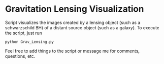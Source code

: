 # Gravitation Lensing Visualization

Script visualizes the images created by a lensing object (such as a schwarzschild BH) of a distant source object (such as a galaxy). To execute the script, just run 
```shell
python Grav_Lensing.py
```


Feel free to add things to the script or message me for comments, questions, etc.

